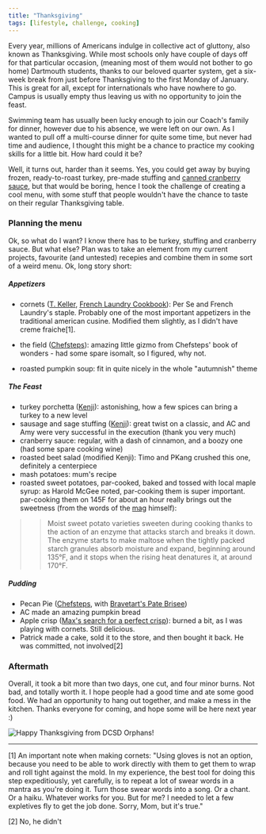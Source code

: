 ```yaml
---
title: "Thanksgiving"
tags: [lifestyle, challenge, cooking]
---
```


Every year, millions of Americans indulge in collective act of gluttony, also
known as Thanksgiving. While most schools only have couple of days off for that particular occasion,
(meaning most of them would not bother to go home)
Dartmouth students, thanks to our beloved quarter system, get a six-week break from
just before Thanksgiving to the first Monday of January. This is great for all, except
for internationals who have nowhere to go. Campus is usually empty
thus leaving us with no opportunity to join the feast.

Swimming team has usually been lucky enough to join our Coach's
family for dinner, however due to his absence, we were left on our own. As I
wanted to pull off a multi-course dinner for quite some time, but never had time
and audience, I thought this might be a chance to practice my cooking skills
for a little bit. How hard could it be?

Well, it turns out, harder than it seems. Yes, you could get away by buying
frozen, ready-to-roast turkey, pre-made stuffing and
[canned cranberry sauce](https://65.media.tumblr.com/f2956716147bbfd0b0a9cfde85a42f62/tumblr_nxxa6eOyJk1s4e01ho1_500.png),
but that would be boring, hence I took the challenge of creating a cool menu,
with some stuff that people wouldn't have the chance to taste on their regular
Thanksgiving table.  

### Planning the menu
Ok, so what do I want?
I know there has to be turkey, stuffing and cranberry sauce. But what else?
Plan was to take an element from my current projects, favourite (and untested) recepies and combine them in some sort of a weird menu. Ok, long story short:

##### Appetizers
- cornets ([T. Keller](https://www.thomaskeller.com/), [French Laundry Cookbook](https://www.amazon.com/French-Laundry-Cookbook-Thomas-Library/dp/1579651267)):
Per Se and French Laundry's staple. Probably one of the most important
appetizers in the traditional american cusine. Modified them slightly, as I
didn't have creme fraiche[1].

- the field ([Chefsteps](https://www.chefsteps.com/activities/course-3-the-field)): amazing little gizmo from Chefsteps' book of wonders - had some
spare isomalt, so I figured, why not.

- roasted pumpkin soup: fit in quite nicely in the whole "autumnish" theme

##### The Feast
- turkey porchetta ([Kenji](http://www.seriouseats.com/2013/11/the-food-lab-turkey-porchetta-thanksgiving-recipe.html)): astonishing, how a few spices can bring a turkey to
a new level
- sausage and sage stuffing ([Kenji](https://www.youtube.com/watch?v=OmVleRqMd8g)): great twist on a classic, and AC and Amy
were very successful in the execution (thank you very much)
- cranberry sauce: regular, with a dash of cinnamon, and a boozy one (had some
    spare cooking wine)
- roasted beet salad (modified Kenji): Timo and PKang crushed this one, definitely a
centerpiece
- mash potatoes: mum's recipe
- roasted sweet potatoes, par-cooked, baked and tossed with local maple syrup: as Harold McGee noted, par-cooking them is super important. par-cooking them
on 145F for about an hour really brings out the sweetness
(from the words of the [mag](http://www.curiouscook.com/site/about-harold-mcgee.html)
himself):

>> Moist sweet potato varieties sweeten during cooking thanks to the
action of an enzyme that attacks starch and breaks it down. The enzyme starts to make maltose when the tightly packed starch granules absorb moisture and expand, beginning around 135°F, and it stops when the rising heat denatures it, at around 170°F.



##### Pudding
- Pecan Pie ([Chefsteps](https://www.chefsteps.com/activities/pecan-pie), with [Bravetart's Pate Brisee](https://www.youtube.com/watch?v=gKrD1RKzAKQ))
- AC made an amazing pumpkin bread
- Apple crisp ([Max's search for a perfect crisp](http://www.seriouseats.com/2014/10/how-to-make-perfect-apple-crisp.html)): burned a bit, as
I was playing with cornets. Still delicious.
- Patrick made a cake, sold it to the store, and then bought it back. He was committed, not involved[2]


### Aftermath
Overall, it took a bit more than two days, one cut, and four minor burns. Not bad, and totally worth it.
I hope people had a good time and ate some good food. We had an opportunity to hang out together, and make a mess in the kitchen. Thanks everyone for coming,
and hope some will be here next year :)




![Happy Thanksgiving from DCSD Orphans!](http://i.imgur.com/Dp751zO.jpg)


-----------------------
[1] An important note when making cornets:
"Using gloves is not an option, because you need to be able to work directly with them to get them to wrap and roll tight against the mold. In my experience, the best tool for doing this step expeditiously, yet carefully, is to repeat a lot of swear words in a mantra as you're doing it. Turn those swear words into a song. Or a chant. Or a haiku. Whatever works for you. But for me? I needed to let a few expletives fly to get the job done. Sorry, Mom, but it's true."

[2] No, he didn't
